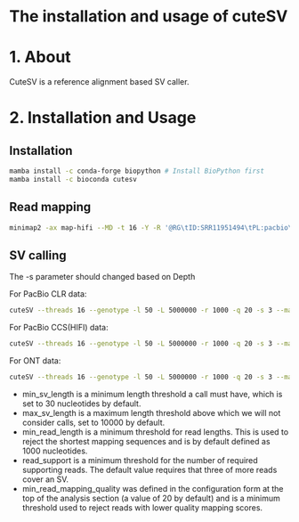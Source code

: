 # The installation and usage of cuteSV

# 1. About

CuteSV is a reference alignment based SV caller. 

# 2. Installation and Usage

## Installation

```bash
mamba install -c conda-forge biopython # Install BioPython first
mamba install -c bioconda cutesv
```

## Read mapping

```bash
minimap2 -ax map-hifi --MD -t 16 -Y -R '@RG\tID:SRR11951494\tPL:pacbio\tLB:library\tSM:SRR11951494' /home/qgn1237/qgn1237/1_my_database/GRCh38_p13/minimap2_index/GRCh38.p13.genome.mmi /projects/b1171/qgn1237/2_raw_data/smooth_seq_95_sc_K562_SMRT/SRR11951494/SRR11951494.fastq | samtools sort -@ 16 -m 2G -O BAM -o PC3.bam && samtools index PC3.bam PC3.bai
```

## SV calling

The -s parameter should changed based on Depth

For PacBio CLR data:

```bash
cuteSV --threads 16 --genotype -l 50 -L 5000000 -r 1000 -q 20 -s 3 --max_cluster_bias_INS 100 --diff_ratio_merging_INS 0.3 --max_cluster_bias_DEL 200 --diff_ratio_merging_DEL 0.5 sorted.bam ref.fasta output.vcf
```

For PacBio CCS(HIFI) data:

```bash
cuteSV --threads 16 --genotype -l 50 -L 5000000 -r 1000 -q 20 -s 3 --max_cluster_bias_INS 1000 --diff_ratio_merging_INS 0.9 --max_cluster_bias_DEL 1000 --diff_ratio_merging_DEL 0.5 sorted.bam ref.fasta output.vcf
```

For ONT data:

```bash
cuteSV --threads 16 --genotype -l 50 -L 5000000 -r 1000 -q 20 -s 3 --max_cluster_bias_INS 100 --diff_ratio_merging_INS 0.3 --max_cluster_bias_DEL 100 --diff_ratio_merging_DEL 0.3 sorted.bam ref.fasta output.vcf
```

* min_sv_length is a minimum length threshold a call must have, which is set to 30 nucleotides by default.  
* max_sv_length is a maximum length threshold above which we will not consider calls, set to 10000 by default.  
* min_read_length is a minimum threshold for read lengths. This is used to reject the shortest mapping sequences and is by default defined as 1000 nucleotides.  
* read_support is a minimum threshold for the number of required supporting reads. The default value requires that three of more reads cover an SV.  
* min_read_mapping_quality was defined in the configuration form at the top of the analysis section (a value of 20 by default) and is a minimum threshold used to reject reads with lower quality mapping scores.  